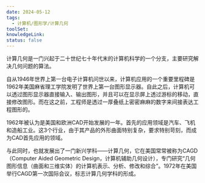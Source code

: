 ```yaml
---
date: 2024-05-12
tags:
  - 计算机/图形学/计算几何
toolSet: 
knowledgeLink: 
status: false
---
```

计算几何是一门兴起于二十世纪七十年代末的计算机科学的一个分支，主要研究解决几何问题的算法。

自从1946年世界上第一台电子计算机问世以来，计算机应用的一个重要里程碑是1962年美国麻省理工学院发明了世界上第一台图形显示器。自此之后，计算机可以透过图形显示器直接输入、输出图形，并且可以在显示屏上透过游标的移动，直接修改图形。而在这之前，工程师是透过一厚叠纸上密密麻麻的数字来间接表达工程图形的。

1962年被认为是美国和欧洲CAD开始发展的一年。首先的应用领域是汽车、飞机和造船工业。这3个行业，由于其产品的外形曲面特别复杂，要求特别苛刻，而成为CAD首先应用的领域。

与此同时，也就发展出了一门新兴学科——计算几何，它在美国常常被称为CAGD（Computer Aided Geometric Design，计算机辅助几何设计），专门研究“几何图形信息（曲面和三维实体）的计算机表示、分析、修改和综合”。1972年在美国举行CAGD第一次国际会议，标志计算几何学科的形成。